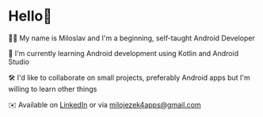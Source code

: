 # Hello👋

👨‍💻 My name is Miloslav and I'm a beginning, self-taught Android Developer

🌱 I'm currently learning Android development using Kotlin and Android Studio

🛠️ I'd like to collaborate on small projects, preferably Android apps but I'm willing to learn other things

✉️ Available on [LinkedIn](https://www.linkedin.com/in/miloslav-jezek/) or via milojezek4apps@gmail.com

<!---
milojezek/milojezek is a ✨ special ✨ repository because its `README.md` (this file) appears on your GitHub profile.
You can click the Preview link to take a look at your changes.
--->

